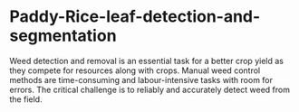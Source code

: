 # Paddy-Rice-leaf-detection-and-segmentation
Weed detection and removal is an essential task for a better crop yield as they compete for resources along with crops. Manual weed control methods are time-consuming and labour-intensive tasks with room for errors. The critical challenge is to reliably and accurately detect weed from the field.

